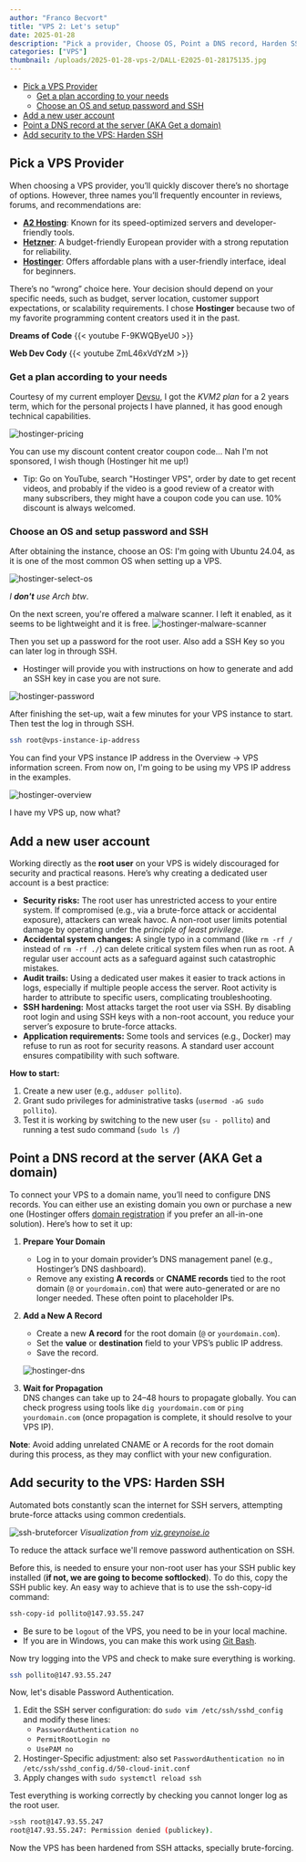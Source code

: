 ```yaml
---
author: "Franco Becvort"
title: "VPS 2: Let's setup"
date: 2025-01-28
description: "Pick a provider, Choose OS, Point a DNS record, Harden SSH"
categories: ["VPS"]
thumbnail: /uploads/2025-01-28-vps-2/DALL·E2025-01-28175135.jpg
---
```


<!-- TOC -->
  * [Pick a VPS Provider](#pick-a-vps-provider)
    * [Get a plan according to your needs](#get-a-plan-according-to-your-needs)
    * [Choose an OS and setup password and SSH](#choose-an-os-and-setup-password-and-ssh)
  * [Add a new user account](#add-a-new-user-account)
  * [Point a DNS record at the server (AKA Get a domain)](#point-a-dns-record-at-the-server-aka-get-a-domain)
  * [Add security to the VPS: Harden SSH](#add-security-to-the-vps-harden-ssh)
<!-- TOC -->


## Pick a VPS Provider

When choosing a VPS provider, you’ll quickly discover there’s no shortage of options. However, three names you’ll frequently encounter in reviews, forums, and recommendations are:

- **[A2 Hosting](https://www.a2hosting.com/)**: Known for its speed-optimized servers and developer-friendly tools.
- **[Hetzner](https://www.hetzner.com/)**: A budget-friendly European provider with a strong reputation for reliability.
- **[Hostinger](https://www.hostinger.com/)**: Offers affordable plans with a user-friendly interface, ideal for beginners.

There’s no “wrong” choice here. Your decision should depend on your specific needs, such as budget, server location, customer support expectations, or scalability requirements.
I chose **Hostinger** because two of my favorite programming content creators used it in the past.

**Dreams of Code**
{{< youtube F-9KWQByeU0 >}}

**Web Dev Cody**
{{< youtube ZmL46xVdYzM >}}

### Get a plan according to your needs

Courtesy of my current employer [Devsu](https://devsu.com/), I got the _KVM2 plan_ for a 2 years term, which for the personal projects I have planned, it has good enough technical capabilities.

![hostinger-pricing](/uploads/DALL·E2025-01-28175135/hostinger-pricing.png)

You can use my discount content creator coupon code... Nah I'm not sponsored, I wish though (Hostinger hit me up!)
- Tip: Go on YouTube, search "Hostinger VPS", order by date to get recent videos, and probably if the video is a good review of a creator with many subscribers, they might have a coupon code you can use. 10% discount is always welcomed.

### Choose an OS and setup password and SSH

After obtaining the instance, choose an OS: I'm going with Ubuntu 24.04, as it is one of the most common OS when setting up a VPS.

![hostinger-select-os](/uploads/2025-01-28-vps-2/hostinger-select-os.png)

_I **don't** use Arch btw_.

On the next screen, you're offered a malware scanner. I left it enabled, as it seems to be lightweight and it is free.
![hostinger-malware-scanner](/uploads/2025-01-28-vps-2/hostinger-malware-scanner.png)

Then you set up a password for the root user. Also add a SSH Key so you can later log in through SSH.
- Hostinger will provide you with instructions on how to generate and add an SSH key in case you are not sure.

![hostinger-password](/uploads/2025-01-28-vps-2/hostinger-password.png)

After finishing the set-up, wait a few minutes for your VPS instance to start. Then test the log in through SSH.

```bash
ssh root@vps-instance-ip-address
```

You can find your VPS instance IP address in the Overview -> VPS information screen. From now on, I'm going to be using my VPS IP address in the examples.

![hostinger-overview](/uploads/2025-01-28-vps-2/hostinger-overview.png)

I have my VPS up, now what?

## Add a new user account

Working directly as the **root user** on your VPS is widely discouraged for security and practical reasons. Here’s why creating a dedicated user account is a best practice:

- **Security risks:** The root user has unrestricted access to your entire system. If compromised (e.g., via a brute-force attack or accidental exposure), attackers can wreak havoc. A non-root user limits potential damage by operating under the *principle of least privilege*.
- **Accidental system changes:** A single typo in a command (like `rm -rf /` instead of `rm -rf ./`) can delete critical system files when run as root. A regular user account acts as a safeguard against such catastrophic mistakes.
- **Audit trails:** Using a dedicated user makes it easier to track actions in logs, especially if multiple people access the server. Root activity is harder to attribute to specific users, complicating troubleshooting.
- **SSH hardening:** Most attacks target the root user via SSH. By disabling root login and using SSH keys with a non-root account, you reduce your server’s exposure to brute-force attacks.
- **Application requirements:** Some tools and services (e.g., Docker) may refuse to run as root for security reasons. A standard user account ensures compatibility with such software.

**How to start:**
1. Create a new user (e.g., `adduser pollito`).
2. Grant sudo privileges for administrative tasks (`usermod -aG sudo pollito`).
3. Test it is working by switching to the new user (`su - pollito`) and running a test sudo command (`sudo ls /`)

## Point a DNS record at the server (AKA Get a domain)

To connect your VPS to a domain name, you’ll need to configure DNS records. You can either use an existing domain you own or purchase a new one (Hostinger offers [domain registration](https://hpanel.hostinger.com/domains/domain-checker) if you prefer an all-in-one solution). Here’s how to set it up:

1. **Prepare Your Domain**
    - Log in to your domain provider’s DNS management panel (e.g., Hostinger’s DNS dashboard).
    - Remove any existing **A records** or **CNAME records** tied to the root domain (`@` or `yourdomain.com`) that were auto-generated or are no longer needed. These often point to placeholder IPs.

2. **Add a New A Record**
    - Create a new **A record** for the root domain (`@` or `yourdomain.com`).
    - Set the **value** or **destination** field to your VPS’s public IP address.
    - Save the record.

    ![hostinger-dns](/uploads/2025-01-28-vps-2/hostinger-dns.png)

3. **Wait for Propagation**  
   DNS changes can take up to 24–48 hours to propagate globally. You can check progress using tools like `dig yourdomain.com` or `ping yourdomain.com` (once propagation is complete, it should resolve to your VPS IP).

**Note**: Avoid adding unrelated CNAME or A records for the root domain during this process, as they may conflict with your new configuration.

## Add security to the VPS: Harden SSH

Automated bots constantly scan the internet for SSH servers, attempting brute-force attacks using common credentials.

![ssh-bruteforcer](/uploads/2025-01-28-vps-2/ssh-bruteforcer.png)
_Visualization from [viz.greynoise.io](https://viz.greynoise.io/tags/ssh-bruteforcer-attempt?days=1)_

To reduce the attack surface we'll remove password authentication on SSH.

Before this, is needed to ensure your non-root user has your SSH public key installed (**if not, we are going to become softlocked**). To do this, copy the SSH public key. An easy way to achieve that is to use the ssh-copy-id command:

```bash
ssh-copy-id pollito@147.93.55.247
```

- Be sure to be `logout` of the VPS, you need to be in your local machine.
- If you are in Windows, you can make this work using [Git Bash](https://git-scm.com/downloads/win).

Now try logging into the VPS and check to make sure everything is working.

```bash
ssh pollito@147.93.55.247
```
Now, let's disable Password Authentication.

1. Edit the SSH server configuration: do `sudo vim /etc/ssh/sshd_config` and modify these lines:
   - `PasswordAuthentication no`
   - `PermitRootLogin no`
   - `UsePAM no`
2. Hostinger-Specific adjustment: also set `PasswordAuthentication no` in `/etc/ssh/sshd_config.d/50-cloud-init.conf`
3. Apply changes with `sudo systemctl reload ssh`

Test everything is working correctly by checking you cannot longer log as the root user.

```bash
>ssh root@147.93.55.247
root@147.93.55.247: Permission denied (publickey).
```

Now the VPS has been hardened from SSH attacks, specially brute-forcing.
